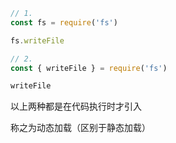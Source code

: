 ```js
// 1.
const fs = require('fs')

fs.writeFile

// 2.
const { writeFile } = require('fs')

writeFile
```

以上两种都是在代码执行时才引入

称之为动态加载（区别于静态加载）

